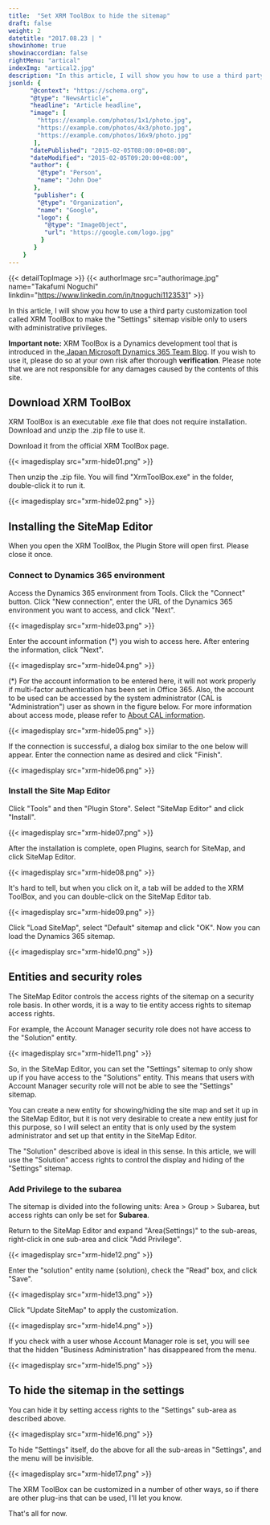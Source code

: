 ```yaml
---
title:  "Set XRM ToolBox to hide the sitemap"
draft: false
weight: 2
datetitle: "2017.08.23 | "
showinhome: true
showinaccordian: false
rightMenu: "artical"
indexImg: "artical2.jpg"
description: "In this article, I will show you how to use a third party customization tool called XRM ToolBox to make the \"Settings\" sitemap visible only to users with administrative privileges."
jsonld: {
      "@context": "https://schema.org",
      "@type": "NewsArticle",
      "headline": "Article headline",
      "image": [
        "https://example.com/photos/1x1/photo.jpg",
        "https://example.com/photos/4x3/photo.jpg",
        "https://example.com/photos/16x9/photo.jpg"
       ],
      "datePublished": "2015-02-05T08:00:00+08:00",
      "dateModified": "2015-02-05T09:20:00+08:00",
      "author": {
        "@type": "Person",
        "name": "John Doe"
       },
       "publisher": {
        "@type": "Organization",
        "name": "Google",
        "logo": {
          "@type": "ImageObject",
          "url": "https://google.com/logo.jpg"
         }
       }
    }
---
```

{{< detailTopImage >}}
{{< authorImage src="authorimage.jpg" name="Takafumi Noguchi" linkdin="https://www.linkedin.com/in/tnoguchi1123531" >}}
<!-- Intro  -->
In this article, I will show you how to use a third party customization tool called XRM ToolBox to make the "Settings" sitemap visible only to users with administrative privileges.

**Important note:** XRM ToolBox is a Dynamics development tool that is introduced in the[ Japan Microsoft Dynamics 365 Team Blog](https://blogs.msdn.microsoft.com/crmjapan/2014/05/19/dynamics-crm-20112013/). If you wish to use it, please do so at your own risk after thorough **verification**. Please note that we are not responsible for any damages caused by the contents of this site.


## Download XRM ToolBox
XRM ToolBox is an executable .exe file that does not require installation. Download and unzip the .zip file to use it.      

Download it from the official XRM ToolBox page.
<!-- Image= xrm-hide01.png -->
{{< imagedisplay src="xrm-hide01.png" >}}


Then unzip the .zip file. You will find "XrmToolBox.exe" in the folder, double-click it to run it.
<!-- Image= xrm-hide02.png -->
{{< imagedisplay src="xrm-hide02.png" >}}


## Installing the SiteMap Editor
When you open the XRM ToolBox, the Plugin Store will open first. Please close it once.

### Connect to Dynamics 365 environment
Access the Dynamics 365 environment from Tools. Click the "Connect" button. Click "New connection", enter the URL of the Dynamics 365 environment you want to access, and click "Next".
<!-- Image= xrm-hide03.png -->
{{< imagedisplay src="xrm-hide03.png" >}}


Enter the account information (*) you wish to access here. After entering the information, click "Next".
<!-- Image= xrm-hide04.png -->
{{< imagedisplay src="xrm-hide04.png" >}}


(*) For the account information to be entered here, it will not work properly if multi-factor authentication has been set in Office 365. Also, the account to be used can be accessed by the system administrator (CAL is "Administration") user as shown in the figure below. For more information about access mode, please refer to [About CAL information]().
<!-- Image= xrm-hide05.png -->
{{< imagedisplay src="xrm-hide05.png" >}}

If the connection is successful, a dialog box similar to the one below will appear. Enter the connection name as desired and click "Finish".
<!-- Image= xrm-hide06.png -->
{{< imagedisplay src="xrm-hide06.png" >}}


### Install the Site Map Editor
Click "Tools" and then "Plugin Store". Select "SiteMap Editor" and click "Install".
<!-- Image= xrm-hide07.png -->
{{< imagedisplay src="xrm-hide07.png" >}}


After the installation is complete, open Plugins, search for SiteMap, and click SiteMap Editor.
<!-- Image= xrm-hide08.png -->
{{< imagedisplay src="xrm-hide08.png" >}}


It's hard to tell, but when you click on it, a tab will be added to the XRM ToolBox, and you can double-click on the SiteMap Editor tab.
<!-- Image= xrm-hide09.png -->
{{< imagedisplay src="xrm-hide09.png" >}}


Click "Load SiteMap", select "Default" sitemap and click "OK". Now you can load the Dynamics 365 sitemap.
<!-- Image= xrm-hide10.png -->
{{< imagedisplay src="xrm-hide10.png" >}}


## Entities and security roles
The SiteMap Editor controls the access rights of the sitemap on a security role basis. In other words, it is a way to tie entity access rights to sitemap access rights.

For example, the Account Manager security role does not have access to the "Solution" entity.
<!-- Image= xrm-hide11.png -->
{{< imagedisplay src="xrm-hide11.png" >}}


So, in the SiteMap Editor, you can set the "Settings" sitemap to only show up if you have access to the "Solutions" entity. This means that users with Account Manager security role will not be able to see the "Settings" sitemap.

You can create a new entity for showing/hiding the site map and set it up in the SiteMap Editor, but it is not very desirable to create a new entity just for this purpose, so I will select an entity that is only used by the system administrator and set up that entity in the SiteMap Editor.

The "Solution" described above is ideal in this sense. In this article, we will use the "Solution" access rights to control the display and hiding of the "Settings" sitemap.

### Add Privilege to the subarea

The sitemap is divided into the following units: Area > Group > Subarea, but access rights can only be set for **Subarea**.

Return to the SiteMap Editor and expand "Area(Settings)" to the sub-areas, right-click in one sub-area and click "Add Privilege".
<!-- Image= xrm-hide12.png -->
{{< imagedisplay src="xrm-hide12.png" >}}


Enter the "solution" entity name (solution), check the "Read" box, and click "Save".
<!-- Image= xrm-hide13.png -->
{{< imagedisplay src="xrm-hide13.png" >}}

Click "Update SiteMap" to apply the customization.
<!-- Image= xrm-hide14.png -->
{{< imagedisplay src="xrm-hide14.png" >}}


If you check with a user whose Account Manager role is set, you will see that the hidden "Business Administration" has disappeared from the menu.
<!-- Image= xrm-hide15.png -->
{{< imagedisplay src="xrm-hide15.png" >}}


## To hide the sitemap in the settings
You can hide it by setting access rights to the "Settings" sub-area as described above.
<!-- Image- xrm-hide16.png -->
{{< imagedisplay src="xrm-hide16.png" >}}


To hide "Settings" itself, do the above for all the sub-areas in "Settings", and the menu will be invisible.
<!-- Image= xrm-hide17.png -->
{{< imagedisplay src="xrm-hide17.png" >}}


The XRM ToolBox can be customized in a number of other ways, so if there are other plug-ins that can be used, I'll let you know.

That's all for now.    
&nbsp;